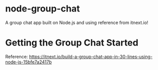 # node-group-chat
A group chat app built on Node.js and using reference from itnext.io!

# Getting the Group Chat Started
Reference: https://itnext.io/build-a-group-chat-app-in-30-lines-using-node-js-15bfe7a2417b

